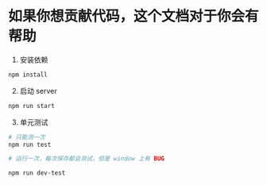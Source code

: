 # 如果你想贡献代码，这个文档对于你会有帮助

1. 安装依赖

```bash
npm install
```

2. 启动 server

```bash
npm run start
```

3. 单元测试

```bash
# 只能测一次
npm run test

# 运行一次，每次保存都会测试，但是 window 上有 BUG

npm run dev-test

```
